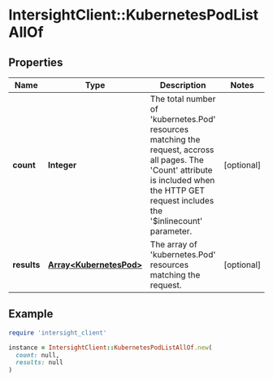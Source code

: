 # IntersightClient::KubernetesPodListAllOf

## Properties

| Name | Type | Description | Notes |
| ---- | ---- | ----------- | ----- |
| **count** | **Integer** | The total number of &#39;kubernetes.Pod&#39; resources matching the request, accross all pages. The &#39;Count&#39; attribute is included when the HTTP GET request includes the &#39;$inlinecount&#39; parameter. | [optional] |
| **results** | [**Array&lt;KubernetesPod&gt;**](KubernetesPod.md) | The array of &#39;kubernetes.Pod&#39; resources matching the request. | [optional] |

## Example

```ruby
require 'intersight_client'

instance = IntersightClient::KubernetesPodListAllOf.new(
  count: null,
  results: null
)
```

